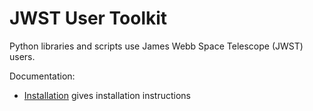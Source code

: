 # JWST User Toolkit

Python libraries and scripts use James Webb Space Telescope (JWST) users.

Documentation:
- [Installation](https://github/spacetelescope/jwstuser/-/wiki/Installation) gives installation instructions

